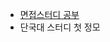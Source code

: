 - [면접스터디 공부](https://eyabc.github.io/Doc/dev/%EC%9A%B4%EC%98%81%EC%B2%B4%EC%A0%9C/OS%20%EA%B0%9C%EC%9A%94.html#layered-structure-of-a-computer-system)
- 단국대 스터디 첫 정모